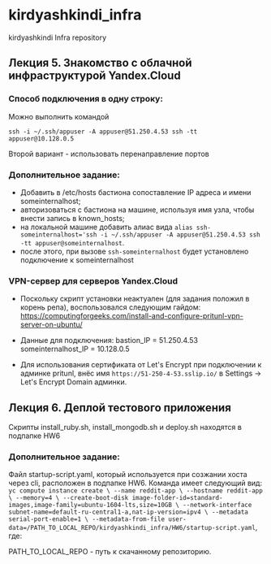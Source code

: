 # kirdyashkindi_infra
kirdyashkindi Infra repository

## Лекция 5. Знакомство с облачной инфраструктурой Yandex.Cloud

### Способ подключения в одну строку:

Можно выполнить командой

`ssh -i ~/.ssh/appuser -A appuser@51.250.4.53 ssh -tt appuser@10.128.0.5`

Второй вариант - использовать перенаправление портов

### Дополнительное задание:

* Добавить в /etc/hosts бастиона сопоставление IP адреса и имени someinternalhost;
* авторизоваться с бастиона на машине, используя имя узла, чтобы внести запись в known_hosts;
* на локальной машине добавить алиас вида
`alias ssh-someinternalhost='ssh -i ~/.ssh/appuser -A appuser@51.250.4.53 ssh -tt appuser@someinternalhost`.
* после этого, при вызове `ssh-someinternalhost` будет установлено подключение к someinternalhost

### VPN-сервер для серверов Yandex.Cloud

* Поскольку скрипт установки неактуален (для задания положил в корень репа), воспользовался следующим гайдом: https://computingforgeeks.com/install-and-configure-pritunl-vpn-server-on-ubuntu/

* Данные для подключения:
    bastion_IP = 51.250.4.53
    someinternalhost_IP = 10.128.0.5

* Для использования сертификата от Let's Encrypt при подключении к админке pritunl, внёс имя `https://51-250-4-53.sslip.io/` в Settings -> Let's Encrypt Domain админки.

## Лекция 6. Деплой тестового приложения

Скрипты install_ruby.sh, install_mongodb.sh и deploy.sh находятся в подпапке HW6

### Дополнительное задание:

Файл startup-script.yaml, который используется при созжании хоста через cli, расположен в подпапке HW6.
Команда имеет следующий вид:
`yc compute instance create \
    --name reddit-app \
    --hostname reddit-app \
    --memory=4 \
    --create-boot-disk image-folder-id=standard-images,image-family=ubuntu-1604-lts,size=10GB \ --network-interface subnet-name=default-ru-central1-a,nat-ip-version=ipv4 \
    --metadata serial-port-enable=1 \
    --metadata-from-file user-data=/PATH_TO_LOCAL_REPO/kirdyashkindi_infra/HW6/startup-script.yaml`, где:

PATH_TO_LOCAL_REPO - путь к скачанному репозиторию.
